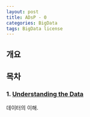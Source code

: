 ```yaml
---
layout: post
title: ADsP - 0
categories: BigData
tags: BigData license
---
```

## 개요

## 목차

### 1. [Understanding the Data](/bigdata/2024/09/08/1ADsP.html)
데이터의 이해.